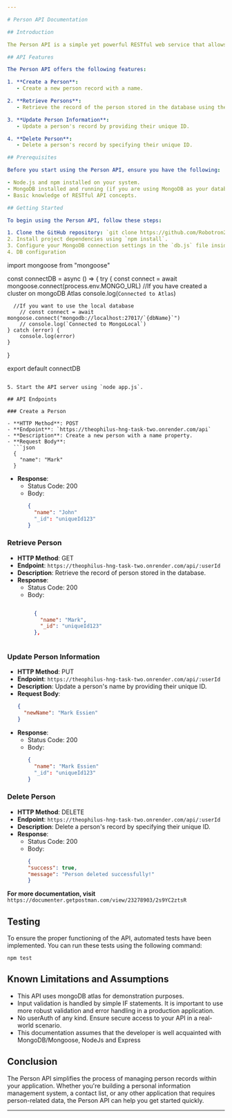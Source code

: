 ```yaml
---

# Person API Documentation

## Introduction

The Person API is a simple yet powerful RESTful web service that allows you to manage information about individuals, or "persons." This API provides endpoints for creating, retrieving, updating, and deleting person records. It is designed to be user-friendly and can be integrated into various applications that require basic person management functionality.

## API Features

The Person API offers the following features:

1. **Create a Person**:
   - Create a new person record with a name.

2. **Retrieve Persons**:
   - Retrieve the record of the person stored in the database using their unique ID.

3. **Update Person Information**:
   - Update a person's record by providing their unique ID.

4. **Delete Person**:
   - Delete a person's record by specifying their unique ID.

## Prerequisites

Before you start using the Person API, ensure you have the following:

- Node.js and npm installed on your system.
- MongoDB installed and running (if you are using MongoDB as your database).
- Basic knowledge of RESTful API concepts.

## Getting Started

To begin using the Person API, follow these steps:

1. Clone the GitHub repository: `git clone https://github.com/Robotron2/hngtasktwo.git`
2. Install project dependencies using `npm install`.
3. Configure your MongoDB connection settings in the `db.js` file inside the `config` folder.
4. DB configuration
```
import mongoose from "mongoose"

const connectDB = async () => {
	try {
		const connect = await mongoose.connect(process.env.MONGO_URL) //If you have created a cluster on mongoDB Atlas
		console.log(`Connected to Atlas`)

      //If you want to use the local database
		// const connect = await mongoose.connect("mongodb://localhost:27017/`{dbName}`") 
		// console.log(`Connected to MongoLocal`)
	} catch (error) {
		console.log(error)
	}
}

export default connectDB
```

5. Start the API server using `node app.js`.

## API Endpoints

### Create a Person

- **HTTP Method**: POST
- **Endpoint**: `https://theophilus-hng-task-two.onrender.com/api`
- **Description**: Create a new person with a name property.
- **Request Body**:
  ```json
  {
    "name": "Mark"
  }
  ```
- **Response**:
  - Status Code: 200 
  - Body:
    ```json
    {
      "name": "John"
      "_id": "uniqueId123" 
    }
    ```

### Retrieve Person

- **HTTP Method**: GET
- **Endpoint**: `https://theophilus-hng-task-two.onrender.com/api/:userId`
- **Description**: Retrieve the record of person stored in the database.
- **Response**:
  - Status Code: 200 
  - Body:
    ```json
    
      {
        "name": "Mark",
        "_id": "uniqueId123"
      },
      
    
    ```

### Update Person Information

- **HTTP Method**: PUT
- **Endpoint**: `https://theophilus-hng-task-two.onrender.com/api/:userId`
- **Description**: Update a person's name by providing their unique ID.
- **Request Body**:
  ```json
  {
    "newName": "Mark Essien"
  }
  ```
- **Response**:
  - Status Code: 200 
  - Body:
    ```json
    {
      "name": "Mark Essien"
      "_id": "uniqueId123"
    }
    ```

### Delete Person

- **HTTP Method**: DELETE
- **Endpoint**: `https://theophilus-hng-task-two.onrender.com/api/:userId`
- **Description**: Delete a person's record by specifying their unique ID.
- **Response**:
  - Status Code: 200
  - Body:
    ```json
    {
    "success": true,
    "message": "Person deleted successfully!"
    }
    ```


**For more documentation, visit** `https://documenter.getpostman.com/view/23278903/2s9YC2ztsR`

## Testing

To ensure the proper functioning of the API, automated tests have been implemented. You can run these tests using the following command:

```
npm test
```
## Known Limitations and Assumptions

- This API uses mongoDB atlas for demonstration purposes.
- Input validation is handled by simple IF statements. It is important to use more robust validation and error handling in a production application.
- No userAuth of any kind. Ensure secure access to your API in a real-world scenario.
- This documentation assumes that the developer is well acquainted with MongoDB/Mongoose, NodeJs and Express


  


## Conclusion

The Person API simplifies the process of managing person records within your application. Whether you're building a personal information management system, a contact list, or any other application that requires person-related data, the Person API can help you get started quickly.




---
```



